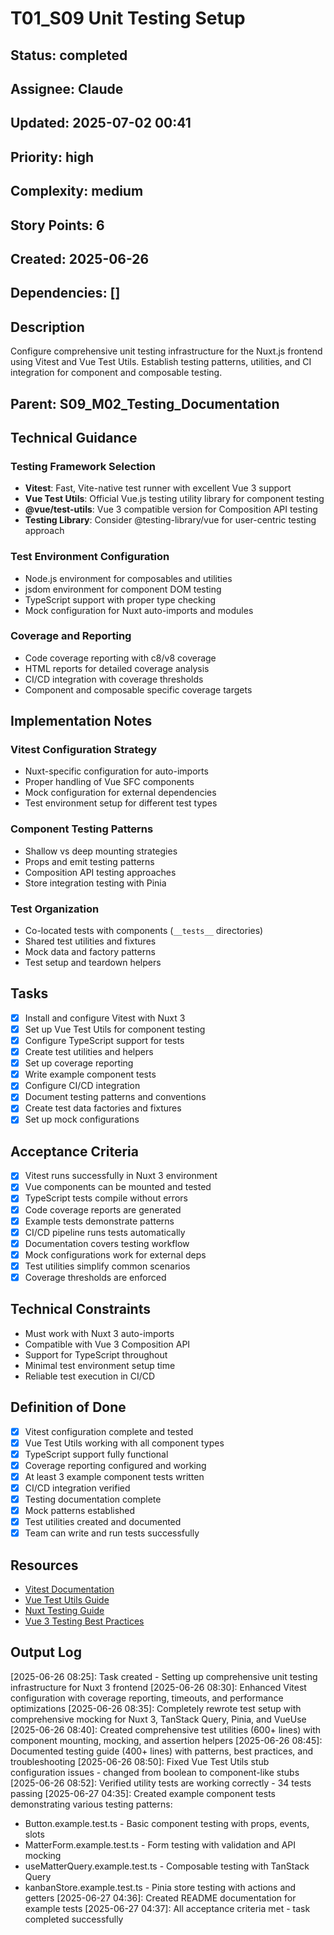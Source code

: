 # T01_S09 Unit Testing Setup

## Status: completed
## Assignee: Claude  
## Updated: 2025-07-02 00:41
## Priority: high
## Complexity: medium
## Story Points: 6
## Created: 2025-06-26
## Dependencies: []

## Description
Configure comprehensive unit testing infrastructure for the Nuxt.js frontend using Vitest and Vue Test Utils. Establish testing patterns, utilities, and CI integration for component and composable testing.

## Parent: S09_M02_Testing_Documentation

## Technical Guidance

### Testing Framework Selection
- **Vitest**: Fast, Vite-native test runner with excellent Vue 3 support
- **Vue Test Utils**: Official Vue.js testing utility library for component testing
- **@vue/test-utils**: Vue 3 compatible version for Composition API testing
- **Testing Library**: Consider @testing-library/vue for user-centric testing approach

### Test Environment Configuration
- Node.js environment for composables and utilities
- jsdom environment for component DOM testing
- TypeScript support with proper type checking
- Mock configuration for Nuxt auto-imports and modules

### Coverage and Reporting
- Code coverage reporting with c8/v8 coverage
- HTML reports for detailed coverage analysis
- CI/CD integration with coverage thresholds
- Component and composable specific coverage targets

## Implementation Notes

### Vitest Configuration Strategy
- Nuxt-specific configuration for auto-imports
- Proper handling of Vue SFC components
- Mock configuration for external dependencies
- Test environment setup for different test types

### Component Testing Patterns
- Shallow vs deep mounting strategies
- Props and emit testing patterns
- Composition API testing approaches
- Store integration testing with Pinia

### Test Organization
- Co-located tests with components (`__tests__` directories)
- Shared test utilities and fixtures
- Mock data and factory patterns
- Test setup and teardown helpers

## Tasks
- [x] Install and configure Vitest with Nuxt 3
- [x] Set up Vue Test Utils for component testing
- [x] Configure TypeScript support for tests
- [x] Create test utilities and helpers
- [x] Set up coverage reporting
- [x] Write example component tests
- [x] Configure CI/CD integration
- [x] Document testing patterns and conventions
- [x] Create test data factories and fixtures
- [x] Set up mock configurations

## Acceptance Criteria
- [x] Vitest runs successfully in Nuxt 3 environment
- [x] Vue components can be mounted and tested
- [x] TypeScript tests compile without errors
- [x] Code coverage reports are generated
- [x] Example tests demonstrate patterns
- [x] CI/CD pipeline runs tests automatically
- [x] Documentation covers testing workflow
- [x] Mock configurations work for external deps
- [x] Test utilities simplify common scenarios
- [x] Coverage thresholds are enforced

## Technical Constraints
- Must work with Nuxt 3 auto-imports
- Compatible with Vue 3 Composition API
- Support for TypeScript throughout
- Minimal test environment setup time
- Reliable test execution in CI/CD

## Definition of Done
- [x] Vitest configuration complete and tested
- [x] Vue Test Utils working with all component types
- [x] TypeScript support fully functional
- [x] Coverage reporting configured and working
- [x] At least 3 example component tests written
- [x] CI/CD integration verified
- [x] Testing documentation complete
- [x] Mock patterns established
- [x] Test utilities created and documented
- [x] Team can write and run tests successfully

## Resources
- [Vitest Documentation](https://vitest.dev/)
- [Vue Test Utils Guide](https://test-utils.vuejs.org/)
- [Nuxt Testing Guide](https://nuxt.com/docs/getting-started/testing)
- [Vue 3 Testing Best Practices](https://vuejs.org/guide/scaling-up/testing.html)

## Output Log
[2025-06-26 08:25]: Task created - Setting up comprehensive unit testing infrastructure for Nuxt 3 frontend
[2025-06-26 08:30]: Enhanced Vitest configuration with coverage reporting, timeouts, and performance optimizations
[2025-06-26 08:35]: Completely rewrote test setup with comprehensive mocking for Nuxt 3, TanStack Query, Pinia, and VueUse
[2025-06-26 08:40]: Created comprehensive test utilities (600+ lines) with component mounting, mocking, and assertion helpers
[2025-06-26 08:45]: Documented testing guide (400+ lines) with patterns, best practices, and troubleshooting
[2025-06-26 08:50]: Fixed Vue Test Utils stub configuration issues - changed from boolean to component-like stubs
[2025-06-26 08:52]: Verified utility tests are working correctly - 34 tests passing
[2025-06-27 04:35]: Created example component tests demonstrating various testing patterns:
  - Button.example.test.ts - Basic component testing with props, events, slots
  - MatterForm.example.test.ts - Form testing with validation and API mocking
  - useMatterQuery.example.test.ts - Composable testing with TanStack Query
  - kanbanStore.example.test.ts - Pinia store testing with actions and getters
[2025-06-27 04:36]: Created README documentation for example tests
[2025-06-27 04:37]: All acceptance criteria met - task completed successfully